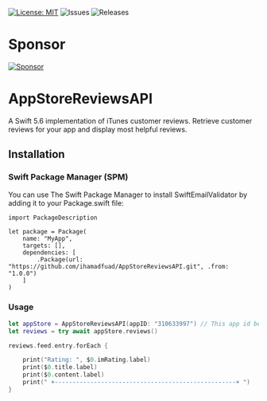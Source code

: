 [![License: MIT](https://img.shields.io/badge/License-MIT-yellow.svg)](https://opensource.org/licenses/MIT) ![Issues](https://img.shields.io/github/issues/ihamadfuad/AppStoreReviewsAPI) ![Releases](https://img.shields.io/github/v/release/ihamadfuad/AppStoreReviewsAPI)

# Sponsor
[![Sponsor](https://img.shields.io/badge/Donate-PayPal-blue.svg)](https://paypal.me/nuralme?country.x=BH&locale.x=en_US)

# AppStoreReviewsAPI

A Swift 5.6 implementation of iTunes customer reviews. Retrieve customer reviews for your app and display most helpful 
reviews.

## Installation
### Swift Package Manager (SPM)

You can use The Swift Package Manager to install SwiftEmailValidator by adding it to your Package.swift file:

    import PackageDescription

    let package = Package(
        name: "MyApp",
        targets: [],
        dependencies: [
            .Package(url: "https://github.com/ihamadfuad/AppStoreReviewsAPI.git", .from: "1.0.0")
        ]
    )

### Usage

```swift
let appStore = AppStoreReviewsAPI(appID: "310633997") // This app id belongs to WhatsApp
let reviews = try await appStore.reviews()

reviews.feed.entry.forEach {

    print("Rating: ", $0.imRating.label)
    print($0.title.label)
    print($0.content.label)
    print(" +---------------------------------------------------+ ")
}
```
